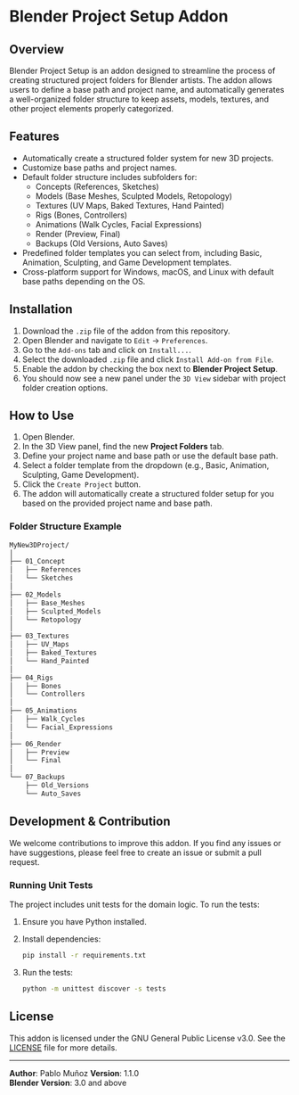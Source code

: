 
# Blender Project Setup Addon

## Overview

Blender Project Setup is an addon designed to streamline the process of creating structured project folders for Blender artists. The addon allows users to define a base path and project name, and automatically generates a well-organized folder structure to keep assets, models, textures, and other project elements properly categorized.

## Features

- Automatically create a structured folder system for new 3D projects.
- Customize base paths and project names.
- Default folder structure includes subfolders for:
  - Concepts (References, Sketches)
  - Models (Base Meshes, Sculpted Models, Retopology)
  - Textures (UV Maps, Baked Textures, Hand Painted)
  - Rigs (Bones, Controllers)
  - Animations (Walk Cycles, Facial Expressions)
  - Render (Preview, Final)
  - Backups (Old Versions, Auto Saves)
- Predefined folder templates you can select from, including Basic, Animation, Sculpting, and Game Development templates.
- Cross-platform support for Windows, macOS, and Linux with default base paths depending on the OS.

## Installation

1. Download the `.zip` file of the addon from this repository.
2. Open Blender and navigate to `Edit` -> `Preferences`.
3. Go to the `Add-ons` tab and click on `Install...`.
4. Select the downloaded `.zip` file and click `Install Add-on from File`.
5. Enable the addon by checking the box next to **Blender Project Setup**.
6. You should now see a new panel under the `3D View` sidebar with project folder creation options.

## How to Use

1. Open Blender.
2. In the 3D View panel, find the new **Project Folders** tab.
3. Define your project name and base path or use the default base path.
4. Select a folder template from the dropdown (e.g., Basic, Animation, Sculpting, Game Development).
5. Click the `Create Project` button.
6. The addon will automatically create a structured folder setup for you based on the provided project name and base path.

### Folder Structure Example

```bash
MyNew3DProject/
│
├── 01_Concept
│   ├── References
│   └── Sketches
│
├── 02_Models
│   ├── Base_Meshes
│   ├── Sculpted_Models
│   └── Retopology
│
├── 03_Textures
│   ├── UV_Maps
│   ├── Baked_Textures
│   └── Hand_Painted
│
├── 04_Rigs
│   ├── Bones
│   └── Controllers
│
├── 05_Animations
│   ├── Walk_Cycles
│   └── Facial_Expressions
│
├── 06_Render
│   ├── Preview
│   └── Final
│
└── 07_Backups
    ├── Old_Versions
    └── Auto_Saves
```

## Development & Contribution

We welcome contributions to improve this addon. If you find any issues or have suggestions, please feel free to create an issue or submit a pull request.

### Running Unit Tests

The project includes unit tests for the domain logic. To run the tests:

1. Ensure you have Python installed.
2. Install dependencies:

   ```bash
   pip install -r requirements.txt
   ```

3. Run the tests:

   ```bash
   python -m unittest discover -s tests
   ```

## License

This addon is licensed under the GNU General Public License v3.0. See the [LICENSE](LICENSE) file for more details.

---

**Author**: Pablo Muñoz
**Version**: 1.1.0  
**Blender Version**: 3.0 and above  
